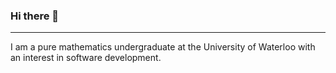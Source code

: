 ### Hi there 👋
---

I am a pure mathematics undergraduate at the University of Waterloo with an interest in software development.
